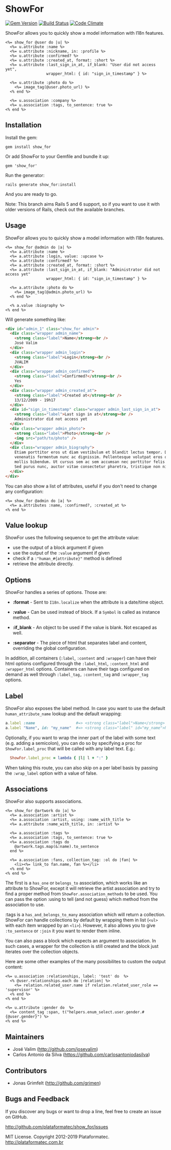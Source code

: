 # ShowFor

[![Gem Version](https://fury-badge.herokuapp.com/rb/show_for.png)](http://badge.fury.io/rb/show_for)
[![Build Status](https://api.travis-ci.org/plataformatec/show_for.png?branch=master)](http://travis-ci.org/plataformatec/show_for)
[![Code Climate](https://codeclimate.com/github/plataformatec/show_for.png)](https://codeclimate.com/github/plataformatec/show_for)

ShowFor allows you to quickly show a model information with I18n features.

```erb
<%= show_for @user do |u| %>
  <%= u.attribute :name %>
  <%= u.attribute :nickname, in: :profile %>
  <%= u.attribute :confirmed? %>
  <%= u.attribute :created_at, format: :short %>
  <%= u.attribute :last_sign_in_at, if_blank: "User did not access yet",
                  wrapper_html: { id: "sign_in_timestamp" } %>

  <%= u.attribute :photo do %>
    <%= image_tag(@user.photo_url) %>
  <% end %>

  <%= u.association :company %>
  <%= u.association :tags, to_sentence: true %>
<% end %>
```

## Installation

Install the gem:

    gem install show_for

Or add ShowFor to your Gemfile and bundle it up:

    gem 'show_for'

Run the generator:

    rails generate show_for:install

And you are ready to go.

Note: This branch aims Rails 5 and 6 support, so if you want to use it with
older versions of Rails, check out the available branches.

## Usage

ShowFor allows you to quickly show a model information with I18n features.

```erb
<%= show_for @admin do |a| %>
  <%= a.attribute :name %>
  <%= a.attribute :login, value: :upcase %>
  <%= a.attribute :confirmed? %>
  <%= a.attribute :created_at, format: :short %>
  <%= a.attribute :last_sign_in_at, if_blank: "Administrator did not access yet"
                  wrapper_html: { id: "sign_in_timestamp" } %>

  <%= a.attribute :photo do %>
    <%= image_tag(@admin.photo_url) %>
  <% end %>

  <% a.value :biography %>
<% end %>
```

Will generate something like:

```html
<div id="admin_1" class="show_for admin">
  <div class="wrapper admin_name">
    <strong class="label">Name</strong><br />
    José Valim
  </div>
  <div class="wrapper admin_login">
    <strong class="label">Login</strong><br />
    JVALIM
  </div>
  <div class="wrapper admin_confirmed">
    <strong class="label">Confirmed?</strong><br />
    Yes
  </div>
  <div class="wrapper admin_created_at">
    <strong class="label">Created at</strong><br />
    13/12/2009 - 19h17
  </div>
  <div id="sign_in_timestamp" class="wrapper admin_last_sign_in_at">
    <strong class="label">Last sign in at</strong><br />
    Administrator did not access yet
  </div>
  <div class="wrapper admin_photo">
    <strong class="label">Photo</strong><br />
    <img src="path/to/photo" />
  </div>
  <div class="wrapper admin_biography">
    Etiam porttitor eros ut diam vestibulum et blandit lectus tempor. Donec
    venenatis fermentum nunc ac dignissim. Pellentesque volutpat eros quis enim
    mollis bibendum. Ut cursus sem ac sem accumsan nec porttitor felis luctus.
    Sed purus nunc, auctor vitae consectetur pharetra, tristique non nisi.
  </div>
</div>
```

You can also show a list of attributes, useful if you don't need to change any configuration:

```erb
<%= show_for @admin do |a| %>
  <%= a.attributes :name, :confirmed?, :created_at %>
<% end %>
```

## Value lookup

ShowFor uses the following sequence to get the attribute value:

* use the output of a block argument if given
* use the output of the `:value` argument if given
* check if a `:"human_#{attribute}"` method is defined
* retrieve the attribute directly.

## Options

ShowFor handles a series of options. Those are:

* __:format__ - Sent to `I18n.localize` when the attribute is a date/time object.

* __:value__ - Can be used instead of block. If a `Symbol` is called as instance method.

* __:if_blank__ - An object to be used if the value is blank. Not escaped as well.

* __:separator__ - The piece of html that separates label and content, overriding the global configuration.

In addition, all containers (`:label`, `:content` and `:wrapper`) can have their html
options configured through the `:label_html`, `:content_html` and `:wrapper_html`
options. Containers can have their tags configured on demand as well through
`:label_tag,` `:content_tag` and `:wrapper_tag` options.

## Label

ShowFor also exposes the label method. In case you want to use the default
`human_attribute_name` lookup and the default wrapping:

```ruby
a.label :name                  #=> <strong class="label">Name</strong>
a.label "Name", id: "my_name"  #=> <strong class="label" id="my_name">Name</strong>
```

Optionally, if you want to wrap the inner part of the label with some text
(e.g. adding a semicolon), you can do so by specifying a proc for `ShowFor.label_proc`
that will be called with any label text. E.g.:

```ruby
  ShowFor.label_proc = lambda { |l| l + ":" }
```

When taking this route, you can also skip on a per label basis by passing the
`:wrap_label` option with a value of false.

## Associations

ShowFor also supports associations.

```erb
<%= show_for @artwork do |a| %>
  <%= a.association :artist %>
  <%= a.association :artist, using: :name_with_title %>
  <%= a.attribute :name_with_title, in: :artist %>

  <%= a.association :tags %>
  <%= a.association :tags, to_sentence: true %>
  <%= a.association :tags do
    @artwork.tags.map(&:name).to_sentence
  end %>

  <%= a.association :fans, collection_tag: :ol do |fan| %>
    <li><%= link_to fan.name, fan %></li>
  <% end %>
<% end %>
```

The first is a `has_one` or `belongs_to` association, which works like an attribute
to ShowFor, except it will retrieve the artist association and try to find a
proper method from `ShowFor.association_methods` to be used. You can pass
the option :using to tell (and not guess) which method from the association
to use.

:tags is a `has_and_belongs_to_many` association which will return a collection.
ShowFor can handle collections by default by wrapping them in list (`<ul>` with
each item wrapped by an `<li>`). However, it also allows you to give `:to_sentence`
or `:join` it you want to render them inline.

You can also pass a block which expects an argument to association. In such cases,
a wrapper for the collection is still created and the block just iterates over the
collection objects.

Here are some other examples of the many possibilites to custom the output content:

```erb
<%= u.association :relationships, label: 'test' do  %>
  <% @user.relationships.each do |relation| %>
    <%= relation.related_user.name if relation.related_user_role == 'supervisor' %>
  <% end %>
<% end %>

<%= u.attribute :gender do  %>
  <%= content_tag :span, t("helpers.enum_select.user.gender.#{@user.gender}") %>
<% end %>
```

## Maintainers

* José Valim (http://github.com/josevalim)
* Carlos Antonio da Silva (https://github.com/carlosantoniodasilva)

## Contributors

* Jonas Grimfelt (http://github.com/grimen)

## Bugs and Feedback

If you discover any bugs or want to drop a line, feel free to create an issue on GitHub.

http://github.com/plataformatec/show_for/issues

MIT License. Copyright 2012-2019 Plataformatec. http://plataformatec.com.br

